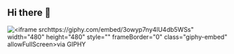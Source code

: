 ## Hi there 👋
![<iframe srchttps://giphy.com/embed/3owyp7ny4lU4db5WSs" width="480" height="480" style="" frameBorder="0" class="giphy-embed" allowFullScreen></iframe><p><a href="https://giphy.com/stickers/boxing-henry-the-worst-3owyp7ny4lU4db5WSs">via GIPHY</a></p>](link)
<!--
**OseiasA/OseiasA** is a ✨ _special_ ✨ repository because its `README.md` (this file) appears on your GitHub profile.

Here are some ideas to get you started:

- 🔭 I’m currently working on ...
- 🌱 I’m currently learning ...
- 👯 I’m looking to collaborate on ...
- 🤔 I’m looking for help with ...
- 💬 Ask me about ...
- 📫 How to reach me: ...
- 😄 Pronouns: ...
- ⚡ Fun fact: ...
-->
